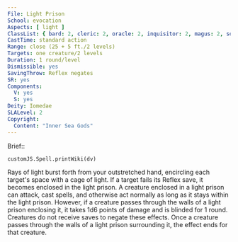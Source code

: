 ```yaml
---
File: Light Prison
School: evocation
Aspects: [ light ]
ClassList: { bard: 2, cleric: 2, oracle: 2, inquisitor: 2, magus: 2, sorcerer: 2, wizard: 2 }
CastTime: standard action
Range: close (25 + 5 ft./2 levels)
Targets: one creature/2 levels
Duration: 1 round/level
Dismissible: yes
SavingThrow: Reflex negates
SR: yes
Components:
  V: yes
  S: yes
Deity: Iomedae
SLALevel: 2
Copyright:
  Content: "Inner Sea Gods"
---
```

Brief:: 

```dataviewjs
customJS.Spell.printWiki(dv)
```

Rays of light burst forth from your outstretched hand, encircling each target's space with a cage of light. If a target fails its Reflex save, it becomes enclosed in the light prison. A creature enclosed in a light prison can attack, cast spells, and otherwise act normally as long as it stays within the light prison. However, if a creature passes through the walls of a light prison enclosing it, it takes 1d6 points of damage and is blinded for 1 round.  Creatures do not receive saves to negate these effects. Once a creature passes through the walls of a light prison surrounding it, the effect ends for that creature.
